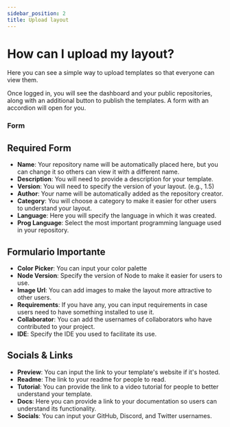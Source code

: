 ```yaml
---
sidebar_position: 2
title: Upload layout
---
```


# How can I upload my layout?

Here you can see a simple way to upload templates so that everyone can view them.

Once logged in, you will see the dashboard and your public repositories, along with an additional button to publish the templates. A form with an accordion will open for you.

### Form

## Required Form
- **Name**: Your repository name will be automatically placed here, but you can change it so others can view it with a different name.
- **Description**: You will need to provide a description for your template.
- **Version**: You will need to specify the version of your layout. (e.g., 1.5)
- **Author**: Your name will be automatically added as the repository creator.
- **Category**:  You will choose a category to make it easier for other users to understand your layout.
- **Language**:  Here you will specify the language in which it was created.
- **Prog Language**:  Select the most important programming language used in your repository.

## Formulario Importante
- **Color Picker**: You can input your color palette
- **Node Version**: Specify the version of Node to make it easier for users to use.
- **Image Url**: You can add images to make the layout more attractive to other users.
- **Requirements**: If you have any, you can input requirements in case users need to have something installed to use it.
- **Collaborator**: You can add the usernames of collaborators who have contributed to your project.
- **IDE**: Specify the IDE you used to facilitate its use.

## Socials & Links
- **Preview**: You can input the link to your template's website if it's hosted.
- **Readme**: The link to your readme for people to read.
- **Tutorial**: You can provide the link to a video tutorial for people to better understand your template.
- **Docs**: Here you can provide a link to your documentation so users can understand its functionality.
- **Socials**: You can input your GitHub, Discord, and Twitter usernames.


